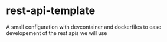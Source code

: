 # rest-api-template
A small configuration with devcontainer and dockerfiles to ease developement of the rest apis we will use
